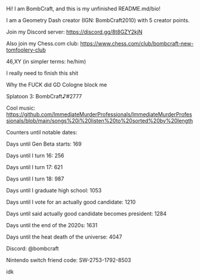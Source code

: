 Hi! I am BombCraft, and this is my unfinished README.md/bio!

I am a Geometry Dash creator (IGN: BombCraft2010) with 5 creator points.

Join my Discord server: https://discord.gg/8t8GZY2kjN

Also join my Chess.com club: https://www.chess.com/club/bombcraft-new-tomfoolery-club

46,XY (in simpler terms: he/him)

I really need to finish this shit

Why the FUCK did GD Cologne block me

Splatoon 3: BombCraft♪#2777

Cool music: https://github.com/ImmediateMurderProfessionals/ImmediateMurderProfessionals/blob/main/songs%20i%20listen%20to%20sorted%20by%20length

Counters until notable dates:

Days until Gen Beta starts: 169

Days until I turn 16: 256

Days until I turn 17: 621

Days until I turn 18: 987

Days until I graduate high school: 1053

Days until I vote for an actually good candidate: 1210

Days until said actually good candidate becomes president: 1284

Days until the end of the 2020s: 1631

Days until the heat death of the universe: 4047

Discord: @bombcraft

Nintendo switch friend code: SW-2753-1792-8503

idk

